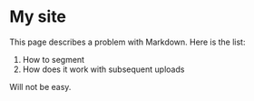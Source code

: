 # My site

This page describes a problem with Markdown. Here is the list:

1. How to segment
2. How does it work with subsequent uploads

Will not be easy.
